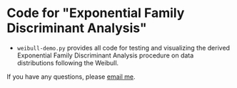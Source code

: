 # Code for "Exponential Family Discriminant Analysis" 

- `weibull-demo.py` provides all code for testing and visualizing the derived Exponential Family Discriminant Analysis procedure on data distributions following the Weibull. 

If you have any questions, please [email me](mailto:anish.lakkapragada@yale.edu).